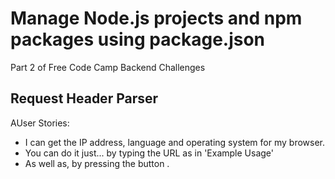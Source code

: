 Manage Node.js projects and npm packages using package.json
=========================

Part 2 of Free Code Camp Backend Challenges




Request Header Parser
------------

AUser Stories:
- I can get the IP address, language and operating system for my browser.
- You can do it just... by typing the URL as in 'Example Usage'
- As well as, by pressing the button .


